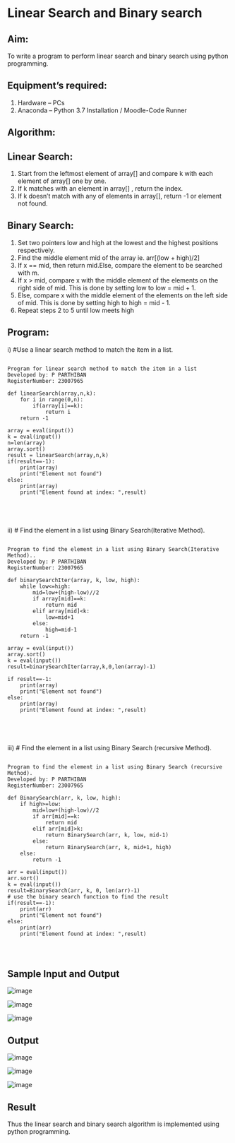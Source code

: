 # Linear Search and Binary search
## Aim:
To write a program to perform linear search and binary search using python programming.
## Equipment’s required:
1.	Hardware – PCs
2.	Anaconda – Python 3.7 Installation / Moodle-Code Runner
## Algorithm:
## Linear Search:
1.	Start from the leftmost element of array[] and compare k with each element of array[] one by one.
2.	If k matches with an element in array[] , return the index.
3.	If k doesn’t match with any of elements in array[], return -1 or element not found.
## Binary Search:
1.	Set two pointers low and high at the lowest and the highest positions respectively.
2.	Find the middle element mid of the array ie. arr[(low + high)/2]
3.	If x == mid, then return mid.Else, compare the element to be searched with m.
4.	If x > mid, compare x with the middle element of the elements on the right side of mid. This is done by setting low to low = mid + 1.
5.	Else, compare x with the middle element of the elements on the left side of mid. This is done by setting high to high = mid - 1.
6.	Repeat steps 2 to 5 until low meets high
## Program:
i)	#Use a linear search method to match the item in a list.
```

Program for linear search method to match the item in a list
Developed by: P PARTHIBAN
RegisterNumber: 23007965

def linearSearch(array,n,k):
    for i in range(0,n):
        if(array[i]==k):
            return i
    return -1
    
array = eval(input())
k = eval(input())
n=len(array)
array.sort()
result = linearSearch(array,n,k)
if(result==-1):
    print(array)
    print("Element not found")
else:
    print(array)
    print("Element found at index: ",result)





```
ii)	# Find the element in a list using Binary Search(Iterative Method).
```

Program to find the element in a list using Binary Search(Iterative Method)..
Developed by: P PARTHIBAN
RegisterNumber: 23007965

def binarySearchIter(array, k, low, high):
    while low<=high:
        mid=low+(high-low)//2
        if array[mid]==k:
            return mid
        elif array[mid]<k:
            low=mid+1
        else:
            high=mid-1
    return -1
    
array = eval(input())
array.sort()
k = eval(input()) 
result=binarySearchIter(array,k,0,len(array)-1)

if result==-1:
    print(array)
    print("Element not found")
else:
    print(array)
    print("Element found at index: ",result)





```
iii)	# Find the element in a list using Binary Search (recursive Method).
```

Program to find the element in a list using Binary Search (recursive Method).
Developed by: P PARTHIBAN
RegisterNumber: 23007965

def BinarySearch(arr, k, low, high):
    if high>=low:
        mid=low+(high-low)//2
        if arr[mid]==k:
            return mid
        elif arr[mid]>k:
            return BinarySearch(arr, k, low, mid-1)
        else:
            return BinarySearch(arr, k, mid+1, high)
    else:
        return -1
        
arr = eval(input())
arr.sort()
k = eval(input()) 
result=BinarySearch(arr, k, 0, len(arr)-1)
# use the binary search function to find the result
if(result==-1):
    print(arr)
    print("Element not found")
else:
    print(arr)
    print("Element found at index: ",result)




```
## Sample Input and Output
![image](https://github.com/23007965/Search-Algorithm/assets/138971238/a62db3c0-f327-4a69-a216-319ceec67f11)

![image](https://github.com/23007965/Search-Algorithm/assets/138971238/ab487fed-4e0d-41ed-a787-57fe6457913d)

![image](https://github.com/23007965/Search-Algorithm/assets/138971238/e6ab0272-d626-4af7-8318-137103be53a5)

## Output
![image](https://github.com/23007965/Search-Algorithm/assets/138971238/eb72021a-b62e-438f-a452-b7fc60f6486f)

![image](https://github.com/23007965/Search-Algorithm/assets/138971238/366f04e0-d1eb-4473-9f10-ca53a35a380e)

![image](https://github.com/23007965/Search-Algorithm/assets/138971238/84ac515d-c205-4cc8-b985-f92e56e47bab)




## Result
Thus the linear search and binary search algorithm is implemented using python programming.
